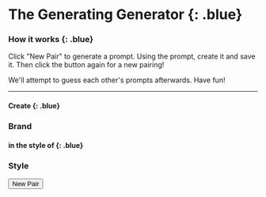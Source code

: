 ---
---

# The Generating Generator {: .blue}

### How it works {: .blue}
Click "New Pair" to generate a prompt. Using the prompt, create it and save it. Then click the button again for a new pairing!

We'll attempt to guess each other's prompts afterwards. Have fun!

***

#### Create {: .blue}

<h3 id="brandLogo">
Brand
    <!-- Brand's appear here -->
</h3>

#### in the style of {: .blue}

<h3 id="styleOf">
Style
    <!-- Style shows up here -->
</h3>

<button onclick="newPair()">New Pair</button>

<script src="javascript.js"></script>